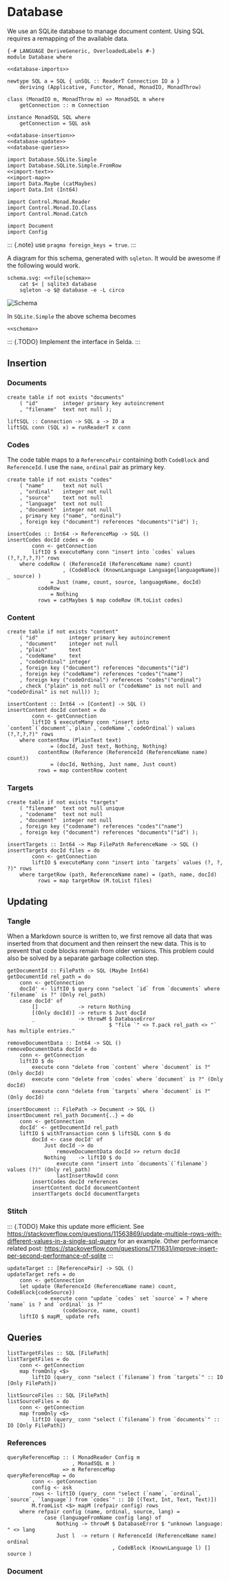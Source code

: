 # Database
We use an SQLite database to manage document content. Using SQL requires a remapping of the available data.

``` {.haskell file=src/Database.hs}
{-# LANGUAGE DeriveGeneric, OverloadedLabels #-}
module Database where

<<database-imports>>

newtype SQL a = SQL { unSQL :: ReaderT Connection IO a }
    deriving (Applicative, Functor, Monad, MonadIO, MonadThrow)

class (MonadIO m, MonadThrow m) => MonadSQL m where
    getConnection :: m Connection

instance MonadSQL SQL where
    getConnection = SQL ask

<<database-insertion>>
<<database-update>>
<<database-queries>>
```

``` {.haskell #database-imports}
import Database.SQLite.Simple
import Database.SQLite.Simple.FromRow
<<import-text>>
<<import-map>>
import Data.Maybe (catMaybes)
import Data.Int (Int64)

import Control.Monad.Reader
import Control.Monad.IO.Class
import Control.Monad.Catch

import Document
import Config
```

::: {.note}
use `pragma foreign_keys = true`.
:::

A diagram for this schema, generated with `sqleton`. It would be awesome if the following would work.

``` {.make #-knit- .-hidden-}
schema.svg: <<file|schema>>
    cat $< | sqlite3 database
    sqleton -o $@ database -e -L circo 
```

![Schema](schema.svg)

In `SQLite.Simple` the above schema becomes

``` {.sqlite file=schema.sql}
<<schema>>
```

::: {.TODO}
Implement the interface in Selda.
:::

## Insertion

### Documents

``` {.sqlite #schema}
create table if not exists "documents"
    ( "id"        integer primary key autoincrement
    , "filename"  text not null );
```

``` {.haskell #database-insertion}
liftSQL :: Connection -> SQL a -> IO a
liftSQL conn (SQL x) = runReaderT x conn
```

### Codes

The code table maps to a `ReferencePair` containing both `CodeBlock` and `ReferenceId`. I use the `name`, `ordinal` pair as primary key.

``` {.sqlite #schema}
create table if not exists "codes"
    ( "name"      text not null
    , "ordinal"   integer not null
    , "source"    text not null
    , "language"  text not null
    , "document"  integer not null
    , primary key ("name", "ordinal")
    , foreign key ("document") references "documents"("id") );
```

``` {.haskell #database-insertion}
insertCodes :: Int64 -> ReferenceMap -> SQL ()
insertCodes docId codes = do
        conn <- getConnection
        liftIO $ executeMany conn "insert into `codes` values (?,?,?,?,?)" rows
    where codeRow ( (ReferenceId (ReferenceName name) count)
                  , (CodeBlock (KnownLanguage Language{languageName}) _ source) )
              = Just (name, count, source, languageName, docId)
          codeRow _
              = Nothing
          rows = catMaybes $ map codeRow (M.toList codes)
```

### Content

``` {.sqlite #schema}
create table if not exists "content"
    ( "id"          integer primary key autoincrement
    , "document"    integer not null
    , "plain"       text
    , "codeName"    text
    , "codeOrdinal" integer
    , foreign key ("document") references "documents"("id")
    , foreign key ("codeName") references "codes"("name")
    , foreign key ("codeOrdinal") references "codes"("ordinal")
    , check ("plain" is not null or ("codeName" is not null and "codeOrdinal" is not null)) );
```

``` {.haskell #database-insertion}
insertContent :: Int64 -> [Content] -> SQL ()
insertContent docId content = do
        conn <- getConnection
        liftIO $ executeMany conn "insert into `content`(`document`,`plain`,`codeName`,`codeOrdinal`) values (?,?,?,?)" rows
    where contentRow (PlainText text)
              = (docId, Just text, Nothing, Nothing)
          contentRow (Reference (ReferenceId (ReferenceName name) count))
              = (docId, Nothing, Just name, Just count)
          rows = map contentRow content
```

### Targets

``` {.sqlite #schema}
create table if not exists "targets"
    ( "filename"  text not null unique
    , "codename"  text not null
    , "document"  integer not null
    , foreign key ("codename") references "codes"("name")
    , foreign key ("document") references "documents"("id") );
```

``` {.haskell #database-insertion}
insertTargets :: Int64 -> Map FilePath ReferenceName -> SQL ()
insertTargets docId files = do
        conn <- getConnection
        liftIO $ executeMany conn "insert into `targets` values (?, ?, ?)" rows
    where targetRow (path, ReferenceName name) = (path, name, docId)
          rows = map targetRow (M.toList files)
```

## Updating

### Tangle

When a Markdown source is written to, we first remove all data that was inserted from that document and then reinsert the new data. This is to prevent that code blocks remain from older versions. This problem could also be solved by a separate garbage collection step.

``` {.haskell #database-update}
getDocumentId :: FilePath -> SQL (Maybe Int64)
getDocumentId rel_path = do
    conn <- getConnection
    docId' <- liftIO $ query conn "select `id` from `documents` where `filename` is ?" (Only rel_path)
    case docId' of
        []             -> return Nothing
        [(Only docId)] -> return $ Just docId
        _              -> throwM $ DatabaseError
                                 $ "file `" <> T.pack rel_path <> "` has multiple entries."

removeDocumentData :: Int64 -> SQL ()
removeDocumentData docId = do
    conn <- getConnection
    liftIO $ do
        execute conn "delete from `content` where `document` is ?" (Only docId)
        execute conn "delete from `codes` where `document` is ?" (Only docId)
        execute conn "delete from `targets` where `document` is ?" (Only docId)

insertDocument :: FilePath -> Document -> SQL ()
insertDocument rel_path Document{..} = do
    conn <- getConnection
    docId' <- getDocumentId rel_path
    liftIO $ withTransaction conn $ liftSQL conn $ do
        docId <- case docId' of
            Just docId -> do
                removeDocumentData docId >> return docId
            Nothing    -> liftIO $ do
                execute conn "insert into `documents`(`filename`) values (?)" (Only rel_path)
                lastInsertRowId conn
        insertCodes docId references
        insertContent docId documentContent
        insertTargets docId documentTargets
```

### Stitch

::: {.TODO}
Make this update more efficient. See https://stackoverflow.com/questions/11563869/update-multiple-rows-with-different-values-in-a-single-sql-query for an example.
Other performance related post: https://stackoverflow.com/questions/1711631/improve-insert-per-second-performance-of-sqlite
:::

``` {.haskell #database-update}
updateTarget :: [ReferencePair] -> SQL () 
updateTarget refs = do
    conn <- getConnection
    let update (ReferenceId (ReferenceName name) count, CodeBlock{codeSource})
            = execute conn "update `codes` set `source` = ? where `name` is ? and `ordinal` is ?"
                  (codeSource, name, count)
    liftIO $ mapM_ update refs
```

## Queries

``` {.haskell #database-queries}
listTargetFiles :: SQL [FilePath]
listTargetFiles = do
    conn <- getConnection
    map fromOnly <$>
        liftIO (query_ conn "select (`filename`) from `targets`" :: IO [Only FilePath])
```

``` {.haskell #database-queries}
listSourceFiles :: SQL [FilePath]
listSourceFiles = do
    conn <- getConnection
    map fromOnly <$>
        liftIO (query_ conn "select (`filename`) from `documents`" :: IO [Only FilePath])
```

### References

``` {.haskell #database-queries}
queryReferenceMap :: ( MonadReader Config m
                     , MonadSQL m )
                  => m ReferenceMap
queryReferenceMap = do
        conn <- getConnection
        config <- ask
        rows <- liftIO (query_ conn "select (`name`, `ordinal`, `source`, `language`) from `codes`" :: IO [(Text, Int, Text, Text)])
        M.fromList <$> mapM (refpair config) rows
    where refpair config (name, ordinal, source, lang) =
            case (languageFromName config lang) of
                Nothing -> throwM $ DatabaseError $ "unknown language: " <> lang
                Just l  -> return ( ReferenceId (ReferenceName name) ordinal
                                  , CodeBlock (KnownLanguage l) [] source )
```

### Document

